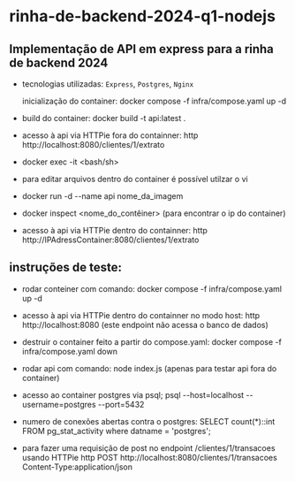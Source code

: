 # rinha-de-backend-2024-q1-nodejs

## Implementação de API em express para a rinha de backend 2024

- tecnologias utilizadas: `Express`, `Postgres`, `Nginx`

  inicialização do container: docker compose -f infra/compose.yaml up -d

- build do container: docker build -t api:latest .
- acesso à api via HTTPie fora do containner: http http://localhost:8080/clientes/1/extrato

- docker exec -it <idcontainner> <bash/sh>
- para editar arquivos dentro do container é possível utilzar o vi
- docker run -d --name api nome_da_imagem
- docker inspect <nome_do_contêiner> (para encontrar o ip do container)
- acesso à api via HTTPie dentro do containner: http http://IPAdressContainer:8080/clientes/1/extrato

## instruções de teste:

- rodar conteiner com comando: docker compose -f infra/compose.yaml up -d
- acesso à api via HTTPie dentro do containner no modo host: http http://localhost:8080 (este endpoint não acessa o banco de dados)
- destruir o container feito a partir do compose.yaml: docker compose -f infra/compose.yaml down
- rodar api com comando: node index.js (apenas para testar api fora do container)
- acesso ao container postgres via psql; psql --host=localhost --username=postgres --port=5432
- numero de conexões abertas contra o postgres: SELECT count(\*)::int FROM pg_stat_activity where datname = 'postgres';

- para fazer uma requisição de post no endpoint /clientes/1/transacoes usando HTTPie http POST http://localhost:8080/clientes/1/transacoes Content-Type:application/json
